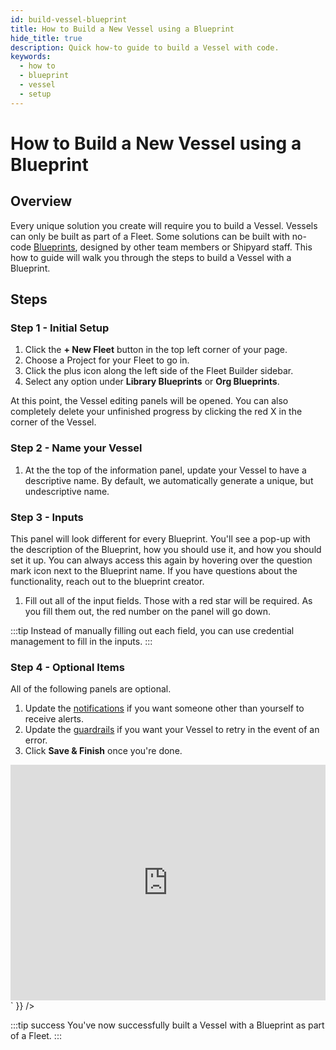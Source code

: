 ```yaml
---
id: build-vessel-blueprint
title: How to Build a New Vessel using a Blueprint
hide_title: true
description: Quick how-to guide to build a Vessel with code.
keywords:
  - how to
  - blueprint
  - vessel
  - setup
---
```


# How to Build a New Vessel using a Blueprint

## Overview

Every unique solution you create will require you to build a Vessel. Vessels can only be built as part of a Fleet. Some solutions can be built with no-code [Blueprints](../../reference/blueprints/blueprints-overview.md), designed by other team members or Shipyard staff. This how to guide will walk you through the steps to build a Vessel with a Blueprint.

## Steps

### Step 1 - Initial Setup

1. Click the **+ New Fleet** button in the top left corner of your page.
2. Choose a Project for your Fleet to go in.
3. Click the plus icon along the left side of the Fleet Builder sidebar.
4. Select any option under **Library Blueprints** or **Org Blueprints**.

At this point, the Vessel editing panels will be opened. You can also completely delete your unfinished progress by clicking the red X in the corner of the Vessel.

### Step 2 - Name your Vessel

1. At the the top of the information panel, update your Vessel to have a descriptive name. By default, we automatically generate a unique, but undescriptive name.

### Step 3 - Inputs

This panel will look different for every Blueprint. You'll see a pop-up with the description of the Blueprint, how you should use it, and how you should set it up. You can always access this again by hovering over the question mark icon next to the Blueprint name. If you have questions about the functionality, reach out to the blueprint creator.

1. Fill out all of the input fields. Those with a red star will be required. As you fill them out, the red number on the panel will go down.

:::tip
Instead of manually filling out each field, you can use credential management to fill in the inputs.
:::

### Step 4 - Optional Items

All of the following panels are optional.

1. Update the [notifications](../../reference/notifications.md) if you want someone other than yourself to receive alerts.
2. Update the [guardrails](../../reference/guardrails.md) if you want your Vessel to retry in the event of an error.
3. Click **Save & Finish** once you're done.

<div dangerouslySetInnerHTML={{ __html: `<div style="position: relative; padding-bottom: calc(66.66666666666666% + 41px); height: 0;"><iframe src="https://demo.arcade.software/JuCQfLxrbdut0HtZd8ZG?embed" frameborder="0" loading="lazy" webkitallowfullscreen mozallowfullscreen allowfullscreen style="position: absolute; top: 0; left: 0; width: 100%; height: 100%;color-scheme: light;" title="How to Build a New Vessel using a Custom Blueprint"></iframe></div>` }} />

:::tip success
You've now successfully built a Vessel with a Blueprint as part of a Fleet.
:::
